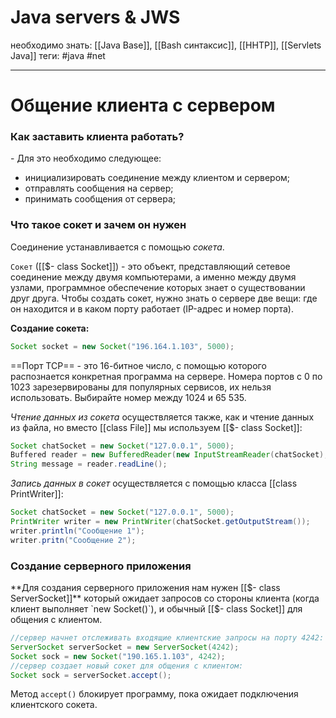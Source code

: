 # Java servers & JWS
необходимо знать: [[Java Base]], [[Bash синтаксис]], [[HHTP]], [[Servlets Java]]
теги: #java #net

---
# Общение клиента с сервером

### Как заставить клиента работать?
\- Для это необходимо следующее:
- инициализировать соединение между клиентом и сервером;
- отправлять сообщения на сервер; 
- принимать сообщения от сервера; 

### Что такое сокет и зачем он нужен
Соединение устанавливается с помощью *сокета*.

`Сокет` ([[$- class Socket]]) - это объект, представляющий сетевое соединение между двумя компьютерами, а именно между двумя узлами, программное обеспечение которых знает о существовании друг друга. Чтобы создать сокет, нужно знать о сервере две вещи: где он находится и в каком порту работает (IP-адрес и номер порта). 

**Создание сокета:**
```java
Socket socket = new Socket("196.164.1.103", 5000); 
```

 ==Порт TCP== - это 16-битное число, с помощью которого распознается конкретная программа на сервере. Номера портов с 0 по 1023 зарезервированы для популярных сервисов, их нельзя использовать. Выбирайте номер между 1024 и 65 535. 

*Чтение данных из сокета* осуществляется также, как и чтение данных из файла, но вместо [[class File]] мы используем [[$- class Socket]]: 
```java
Socket chatSocket = new Socket("127.0.0.1", 5000); 
Buffered reader = new BufferedReader(new InputStreamReader(chatSocket); 
String message = reader.readLine(); 
```

*Запись данных в сокет* осуществляется с помощью класса [[class PrintWriter]]: 
```java
Socket chatSocket = new Socket("127.0.0.1", 5000); 
PrintWriter writer = new PrintWriter(chatSocket.getOutputStream()); 
writer.println("Сообщение 1"); 
writer.pritn("Сообщение 2"); 
``` 


### Создание серверного приложения
**Для создания серверного приложения нам нужен [[$- class ServerSocket]]** который ожидает запросов со стороны клиента (когда клиент выполняет `new Socket()`), и обычный [[$- class Socket]] для общения с клиентом. 
```java
//сервер начнет отслеживать входящие клиентские запросы на порту 4242: 
ServerSocket serverSocket = new ServerSocket(4242); 
Socket sock = new Socket("190.165.1.103", 4242); 
//сервер создает новый сокет для общения с клиентом: 
Socket sock = serverSocket.accept();
```

Метод `accept()` блокирует программу, пока ожидает подключения клиентского сокета. 
